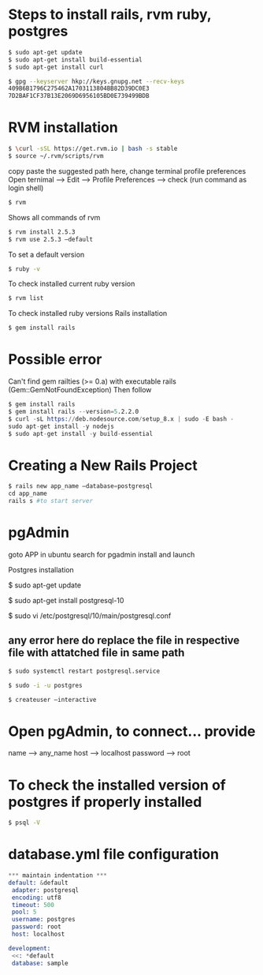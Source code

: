 
# Steps to install rails, rvm ruby, postgres 

```sh
$ sudo apt-get update
$ sudo apt-get install build-essential
$ sudo apt-get install curl

$ gpg --keyserver hkp://keys.gnupg.net --recv-keys
409B6B1796C275462A1703113804BB82D39DC0E3
7D2BAF1CF37B13E2069D6956105BD0E739499BDB

```

# RVM installation
```sh
$ \curl -sSL https://get.rvm.io | bash -s stable
$ source ~/.rvm/scripts/rvm
```
copy paste the suggested path here, change terminal profile preferences
Open ternimal --> Edit --> Profile Preferences --> check (run command as login shell)
```sh
$ rvm
```
Shows all commands of rvm
```sh
$ rvm install 2.5.3
$ rvm use 2.5.3 –default
```
To set a default version
```sh
$ ruby -v
```
To check installed current ruby version
```sh
$ rvm list
```
To check installed ruby versions Rails installation
```sh
$ gem install rails
```
# Possible error
Can't find gem railties (>= 0.a) with executable rails
(Gem::GemNotFoundException)
Then follow
```s
$ gem install rails
$ gem install rails --version=5.2.2.0
$ curl -sL https://deb.nodesource.com/setup_8.x | sudo -E bash -
sudo apt-get install -y nodejs
$ sudo apt-get install -y build-essential
```
# Creating a New Rails Project
```s
$ rails new app_name –database=postgresql
cd app_name
rails s #to start server 
```
# pgAdmin

goto APP in ubuntu search for pgadmin install and launch

Postgres installation

$ sudo apt-get update

$ sudo apt-get install postgresql-10

$ sudo vi /etc/postgresql/10/main/postgresql.conf

## any error here do replace the file in respective file with attatched file in same path
```sh
$ sudo systemctl restart postgresql.service

$ sudo -i -u postgres

$ createuser –interactive
```
# Open pgAdmin, to connect... provide
name --> any_name
host   --> localhost
password --> root
 # To check the installed version of postgres if properly installed
```sh
$ psql -V  
```  



# database.yml  file configuration

```s
*** maintain indentation ***
default: &default
 adapter: postgresql
 encoding: utf8
 timeout: 500
 pool: 5
 username: postgres
 password: root
 host: localhost

development: 
 <<: *default
 database: sample
```




